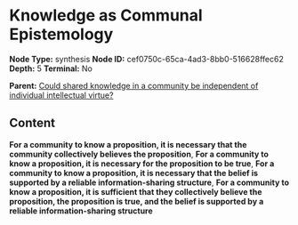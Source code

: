 # Knowledge as Communal Epistemology

**Node Type:** synthesis
**Node ID:** cef0750c-65ca-4ad3-8bb0-516628ffec62
**Depth:** 5
**Terminal:** No

**Parent:** [Could shared knowledge in a community be independent of individual intellectual virtue?](could-shared-knowledge-in-a-community-be-independent-of-individual-intellectual-virtue-antithesis-4c8916a7-e0df-43b9-9e6c-3e29d64006d4.md)

## Content

**For a community to know a proposition, it is necessary that the community collectively believes the proposition**, **For a community to know a proposition, it is necessary for the proposition to be true**, **For a community to know a proposition, it is necessary that the belief is supported by a reliable information-sharing structure**, **For a community to know a proposition, it is sufficient that they collectively believe the proposition, the proposition is true, and the belief is supported by a reliable information-sharing structure**
